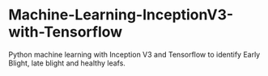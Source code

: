# Machine-Learning-InceptionV3-with-Tensorflow
Python machine learning with Inception V3 and Tensorflow to identify Early Blight, late blight and healthy leafs. 
